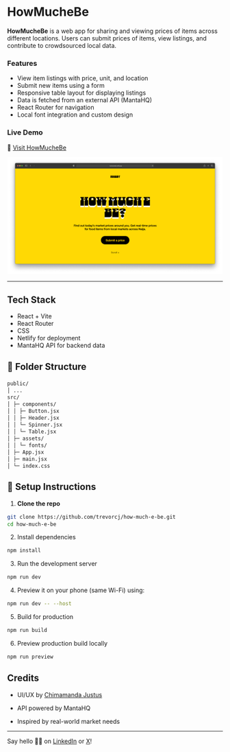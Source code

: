 # HowMucheBe

**HowMucheBe** is a web app for sharing and viewing prices of items across different locations. Users can submit prices of items, view listings, and contribute to crowdsourced local data.

### Features

- View item listings with price, unit, and location
- Submit new items using a form
- Responsive table layout for displaying listings
- Data is fetched from an external API (MantaHQ)
- React Router for navigation
- Local font integration and custom design

### Live Demo

🔗 [Visit HowMucheBe](https://howmuchebe.netlify.app)

![HowMucheBe Preview](readme-img.png)

---

## Tech Stack

- React + Vite
- React Router
- CSS
- Netlify for deployment
- MantaHQ API for backend data

## 📁 Folder Structure

```
public/
│ ...
src/
│ ├─ components/
│ │ ├─ Button.jsx
│ │ ├─ Header.jsx
│ │ └─ Spinner.jsx
│ │ └─ Table.jsx
│ ├─ assets/
│ │ └─ fonts/
│ ├─ App.jsx
│ ├─ main.jsx
│ └─ index.css
```

## 🧪 Setup Instructions

1. **Clone the repo**

```bash
git clone https://github.com/trevorcj/how-much-e-be.git
cd how-much-e-be
```

2. Install dependencies

```bash
npm install
```

3. Run the development server

```bash
npm run dev
```

4. Preview it on your phone (same Wi-Fi) using:

```bash
npm run dev -- --host
```

5. Build for production

```bash
npm run build
```

6. Preview production build locally

```bash
npm run preview
```

## Credits

- UI/UX by [Chimamanda Justus](x.com/trevoppa)

- API powered by MantaHQ

- Inspired by real-world market needs

---

Say hello 👋🏽 on [LinkedIn](https://linkedin.com/in/trevorcjustus) or [X](x.com/trevoppa)!
